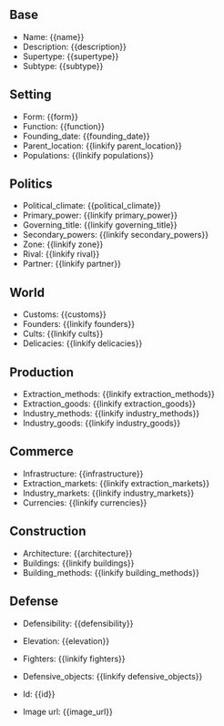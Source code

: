 ## Base
- <span class="text-field" data-tooltip="Text">Name</span>: {{name}}
- <span class="text-field" data-tooltip="Text">Description</span>: {{description}}
- <span class="text-field" data-tooltip="Text">Supertype</span>: {{supertype}}
- <span class="text-field" data-tooltip="Text">Subtype</span>: {{subtype}}

## Setting
- <span class="string" data-tooltip="Text">Form</span>: {{form}}
- <span class="string" data-tooltip="Text">Function</span>: {{function}}
- <span class="integer" data-tooltip="Number, max: 0">Founding_date</span>: {{founding_date}}
- <span class="link-field" data-tooltip="Single Location">Parent_location</span>: {{linkify parent_location}}
- <span class="multi-link-field" data-tooltip="Multi Collective">Populations</span>: {{linkify populations}}

## Politics
- <span class="string" data-tooltip="Text">Political_climate</span>: {{political_climate}}
- <span class="link-field" data-tooltip="Single Institution">Primary_power</span>: {{linkify primary_power}}
- <span class="link-field" data-tooltip="Single Title">Governing_title</span>: {{linkify governing_title}}
- <span class="multi-link-field" data-tooltip="Multi Institution">Secondary_powers</span>: {{linkify secondary_powers}}
- <span class="link-field" data-tooltip="Single Zone">Zone</span>: {{linkify zone}}
- <span class="link-field" data-tooltip="Single Location">Rival</span>: {{linkify rival}}
- <span class="link-field" data-tooltip="Single Location">Partner</span>: {{linkify partner}}

## World
- <span class="string" data-tooltip="Text">Customs</span>: {{customs}}
- <span class="multi-link-field" data-tooltip="Multi Character">Founders</span>: {{linkify founders}}
- <span class="multi-link-field" data-tooltip="Multi Construct">Cults</span>: {{linkify cults}}
- <span class="multi-link-field" data-tooltip="Multi Species">Delicacies</span>: {{linkify delicacies}}

## Production
- <span class="multi-link-field" data-tooltip="Multi Construct">Extraction_methods</span>: {{linkify extraction_methods}}
- <span class="multi-link-field" data-tooltip="Multi Construct">Extraction_goods</span>: {{linkify extraction_goods}}
- <span class="multi-link-field" data-tooltip="Multi Construct">Industry_methods</span>: {{linkify industry_methods}}
- <span class="multi-link-field" data-tooltip="Multi Construct">Industry_goods</span>: {{linkify industry_goods}}

## Commerce
- <span class="string" data-tooltip="Text">Infrastructure</span>: {{infrastructure}}
- <span class="multi-link-field" data-tooltip="Multi Location">Extraction_markets</span>: {{linkify extraction_markets}}
- <span class="multi-link-field" data-tooltip="Multi Location">Industry_markets</span>: {{linkify industry_markets}}
- <span class="multi-link-field" data-tooltip="Multi Construct">Currencies</span>: {{linkify currencies}}

## Construction
- <span class="string" data-tooltip="Text">Architecture</span>: {{architecture}}
- <span class="multi-link-field" data-tooltip="Multi Object">Buildings</span>: {{linkify buildings}}
- <span class="multi-link-field" data-tooltip="Multi Construct">Building_methods</span>: {{linkify building_methods}}

## Defense
- <span class="string" data-tooltip="Text">Defensibility</span>: {{defensibility}}
- <span class="integer" data-tooltip="Number, max: 0">Elevation</span>: {{elevation}}
- <span class="multi-link-field" data-tooltip="Multi Construct">Fighters</span>: {{linkify fighters}}
- <span class="multi-link-field" data-tooltip="Multi Object">Defensive_objects</span>: {{linkify defensive_objects}}

- <span class="text-field" data-tooltip="Text">Id</span>: {{id}}
- <span class="text-field" data-tooltip="Text">Image url</span>: {{image_url}}

